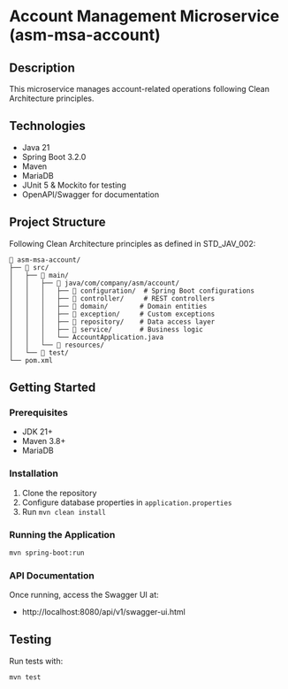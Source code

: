 # Account Management Microservice (asm-msa-account)

## Description
This microservice manages account-related operations following Clean Architecture principles.

## Technologies
- Java 21
- Spring Boot 3.2.0
- Maven
- MariaDB
- JUnit 5 & Mockito for testing
- OpenAPI/Swagger for documentation

## Project Structure
Following Clean Architecture principles as defined in STD_JAV_002:

```
📁 asm-msa-account/
├── 📁 src/
│   ├── 📁 main/
│   │   ├── 📁 java/com/company/asm/account/
│   │   │   ├── 📁 configuration/  # Spring Boot configurations
│   │   │   ├── 📁 controller/     # REST controllers
│   │   │   ├── 📁 domain/        # Domain entities
│   │   │   ├── 📁 exception/     # Custom exceptions
│   │   │   ├── 📁 repository/    # Data access layer
│   │   │   ├── 📁 service/       # Business logic
│   │   │   └── AccountApplication.java
│   │   └── 📁 resources/
│   └── 📁 test/
└── pom.xml
```

## Getting Started

### Prerequisites
- JDK 21+
- Maven 3.8+
- MariaDB

### Installation
1. Clone the repository
2. Configure database properties in `application.properties`
3. Run `mvn clean install`

### Running the Application
```bash
mvn spring-boot:run
```

### API Documentation
Once running, access the Swagger UI at:
- http://localhost:8080/api/v1/swagger-ui.html

## Testing
Run tests with:
```bash
mvn test
```